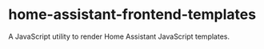 # home-assistant-frontend-templates

A JavaScript utility to render Home Assistant JavaScript templates.

